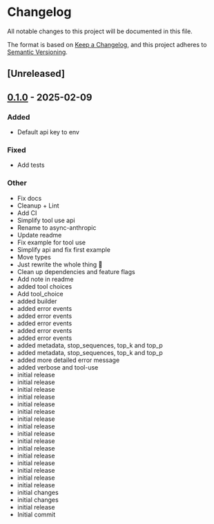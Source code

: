 # Changelog

All notable changes to this project will be documented in this file.

The format is based on [Keep a Changelog](https://keepachangelog.com/en/1.0.0/),
and this project adheres to [Semantic Versioning](https://semver.org/spec/v2.0.0.html).

## [Unreleased]

## [0.1.0](https://github.com/bosun-ai/async-anthropic/releases/tag/v0.1.0) - 2025-02-09

### Added

- Default api key to env

### Fixed

- Add tests

### Other

- Fix docs
- Cleanup + Lint
- Add CI
- Simplify tool use api
- Rename to async-anthropic
- Update readme
- Fix example for tool use
- Simplify api and fix first example
- Move types
- Just rewrite the whole thing :tada:
- Clean up dependencies and feature flags
- Add note in readme
- added tool choices
- Add tool_choice
- added builder
- added error events
- added error events
- added error events
- added error events
- added error events
- added metadata, stop_sequences, top_k and top_p
- added metadata, stop_sequences, top_k and top_p
- added more detailed error message
- added verbose and tool-use
- initial release
- initial release
- initial release
- initial release
- initial release
- initial release
- initial release
- initial release
- initial release
- initial release
- initial release
- initial release
- initial release
- initial release
- initial release
- initial release
- initial changes
- initial changes
- initial release
- Initial commit
